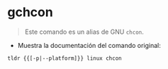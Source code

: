 # gchcon

> Este comando es un alias de GNU `chcon`.

- Muestra la documentación del comando original:

`tldr {{[-p|--platform]}} linux chcon`
